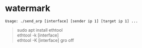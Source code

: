 # watermark

    Usage: ./send_arp [interface] [sender ip 1] [target ip 1] ...

> sudo apt install ethtool<br>
> ethtool -k [interface]<br>
> ethtool -K [interface] gro off
